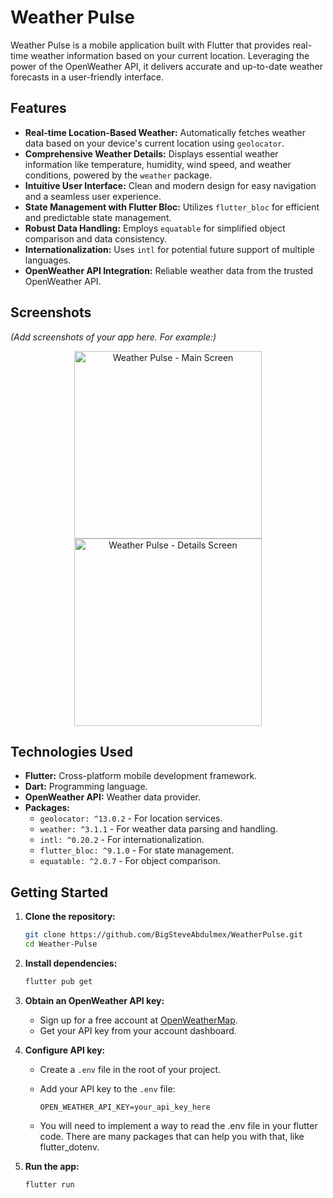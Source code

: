 # Weather Pulse

Weather Pulse is a mobile application built with Flutter that provides real-time weather information based on your current location. Leveraging the power of the OpenWeather API, it delivers accurate and up-to-date weather forecasts in a user-friendly interface.

## Features

* **Real-time Location-Based Weather:** Automatically fetches weather data based on your device's current location using `geolocator`.
* **Comprehensive Weather Details:** Displays essential weather information like temperature, humidity, wind speed, and weather conditions, powered by the `weather` package.
* **Intuitive User Interface:** Clean and modern design for easy navigation and a seamless user experience.
* **State Management with Flutter Bloc:** Utilizes `flutter_bloc` for efficient and predictable state management.
* **Robust Data Handling:** Employs `equatable` for simplified object comparison and data consistency.
* **Internationalization:** Uses `intl` for potential future support of multiple languages.
* **OpenWeather API Integration:** Reliable weather data from the trusted OpenWeather API.

## Screenshots

*(Add screenshots of your app here. For example:)*

<p align="center">
  <img src="path/to/screenshot1.png" width="300" alt="Weather Pulse - Main Screen">
  <img src="path/to/screenshot2.png" width="300" alt="Weather Pulse - Details Screen">
</p>

## Technologies Used

* **Flutter:** Cross-platform mobile development framework.
* **Dart:** Programming language.
* **OpenWeather API:** Weather data provider.
* **Packages:**
    * `geolocator: ^13.0.2` - For location services.
    * `weather: ^3.1.1` - For weather data parsing and handling.
    * `intl: ^0.20.2` - For internationalization.
    * `flutter_bloc: ^9.1.0` - For state management.
    * `equatable: ^2.0.7` - For object comparison.

## Getting Started

1.  **Clone the repository:**

    ```bash
    git clone https://github.com/BigSteveAbdulmex/WeatherPulse.git
    cd Weather-Pulse
    ```

2.  **Install dependencies:**

    ```bash
    flutter pub get
    ```

3.  **Obtain an OpenWeather API key:**

    * Sign up for a free account at [OpenWeatherMap](https://openweathermap.org/).
    * Get your API key from your account dashboard.

4.  **Configure API key:**

    * Create a `.env` file in the root of your project.
    * Add your API key to the `.env` file:

        ```
        OPEN_WEATHER_API_KEY=your_api_key_here
        ```
    * You will need to implement a way to read the .env file in your flutter code. There are many packages that can help you with that, like flutter_dotenv.

5.  **Run the app:**

    ```bash
    flutter run
    ```